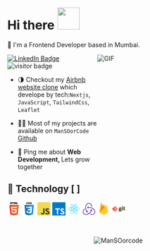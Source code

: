 


<h1>Hi there <img src="https://media.giphy.com/media/hvRJCLFzcasrR4ia7z/giphy.gif" width="50px" height="50px"></h1>


<p> 🔭  I'm a Frontend Developer  based in Mumbai.</p>

<img align="right" alt="GIF" height="250px" width="300px" src="https://media.giphy.com/media/xT9IgzoKnwFNmISR8I/giphy.gif" />

<p align="left">
<a target="_blank"  href="https://www.linkedin.com/in/mansoor-k-890311116/"><img src="https://img.shields.io/badge/-@ManSOorcode-0077B5?style=flat-square&amp;labelColor=0077B5&amp;logo=LinkedIn&amp;link=https://www.linkedin.com/in/mansoor-k-890311116/" alt="LinkedIn Badge"></a>
<a target="_blank">
<!--   <img src="https://visitor-badge.glitch.me/badge?page_id=ManSOorcode.ManSOorcode" alt="Vistor Badge"> -->
  <img src="https://page-views.glitch.me/badge?page_id=ManSOorcode" alt="visitor badge"/></a>
</p>



- 🌗 Checkout my <a target="_blank"  href="https://10-react-airbnb-clone.vercel.app/">Airbnb website clone</a> which develope by tech:`Nextjs`, `JavaScript`, `TailwindCss`, `Leaflet`

- 👨‍💻 Most of my projects are available on `ManSOorCode` <a target="_blank"  href="https://github.com/ManSOorcode">Github</a>

- 💬 Ping me about <strong>Web Development, </strong>Lets grow together

<h2>🚀 Technology [ ]</h2>


<p>
<code><img height="30" src="https://raw.githubusercontent.com/github/explore/80688e429a7d4ef2fca1e82350fe8e3517d3494d/topics/html/html.png"></code>
<code><img height="30" src="https://raw.githubusercontent.com/github/explore/80688e429a7d4ef2fca1e82350fe8e3517d3494d/topics/css/css.png"></code>
<code><img height="30" src="https://raw.githubusercontent.com/github/explore/80688e429a7d4ef2fca1e82350fe8e3517d3494d/topics/javascript/javascript.png"></code>
<code><img height="30" src="https://raw.githubusercontent.com/github/explore/80688e429a7d4ef2fca1e82350fe8e3517d3494d/topics/typescript/typescript.png"></code>
<code><img height="30" src="https://raw.githubusercontent.com/github/explore/80688e429a7d4ef2fca1e82350fe8e3517d3494d/topics/react/react.png"></code>
<code><img height="30" src="https://raw.githubusercontent.com/github/explore/5c058a388828bb5fde0bcafd4bc867b5bb3f26f3/topics/redux/redux.png"></code>
<!-- <code><img height="30" src="https://raw.githubusercontent.com/github/explore/80688e429a7d4ef2fca1e82350fe8e3517d3494d/topics/angular/angular.png"></code> -->
<code><img height="30" src="https://raw.githubusercontent.com/github/explore/80688e429a7d4ef2fca1e82350fe8e3517d3494d/topics/firebase/firebase.png"></code>
<code><img height="30" src="https://raw.githubusercontent.com/github/explore/80688e429a7d4ef2fca1e82350fe8e3517d3494d/topics/git/git.png"></code>
</p>
<br />

<p align="center">
<img  height="195" src="https://github-readme-stats.vercel.app/api/top-langs/?username=ManSOorcode&theme=nord" alt="ManSOorcode" />
</p>

